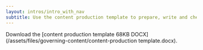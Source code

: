 ```yaml
---
layout: intros/intro_with_nav
subtitle: Use the content production template to prepare, write and check for quality content.
---
```


Download the [content production template 68KB DOCX](/assets/files/governing-content/content-production template.docx).
